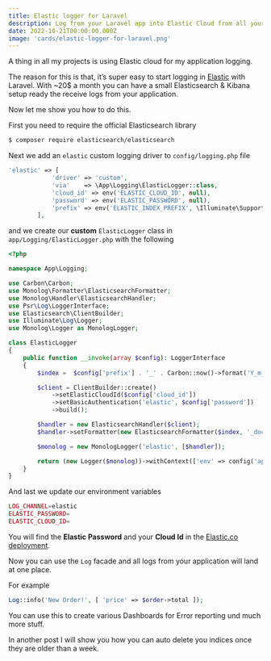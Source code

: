 ```yaml
---
title: Elastic logger for Laravel
description: Log from your Laravel app into Elastic Cloud from all your environments.
date: 2022-10-21T00:00:00.000Z
image: 'cards/elastic-logger-for-laravel.png'
---
```


A thing in all my projects is using Elastic cloud for my application logging.

The reason for this is that, it’s super easy to start logging in [Elastic](https://www.elastic.co/de/) with Laravel. With ~20$ a month you can have a small Elasticsearch & Kibana setup ready the receive logs from your application.

Now let me show you how to do this.

First you need to require the official Elasticsearch library 

```bash
$ composer require elasticsearch/elasticsearch
```

Next we add an `elastic` custom logging driver to `config/logging.php` file

```php
'elastic' => [
            'driver' => 'custom',
            'via'    => \App\Logging\ElasticLogger::class,
            'cloud_id' => env('ELASTIC_CLOUD_ID', null),
            'password' => env('ELASTIC_PASSWORD', null),            
            'prefix' => env('ELASTIC_INDEX_PREFIX', \Illuminate\Support\Str::slug(env('APP_NAME', 'laravel'), '_')),
        ],
```

and we create our **custom** `ElasticLogger` class in `app/Logging/ElasticLogger.php` with the following

```php
<?php

namespace App\Logging;

use Carbon\Carbon;
use Monolog\Formatter\ElasticsearchFormatter;
use Monolog\Handler\ElasticsearchHandler;
use Psr\Log\LoggerInterface;
use Elasticsearch\ClientBuilder;
use Illuminate\Log\Logger;
use Monolog\Logger as MonologLogger;

class ElasticLogger
{
    public function __invoke(array $config): LoggerInterface
    {
        $index =  $config['prefix'] . '_' . Carbon::now()->format('Y_m_d');

        $client = ClientBuilder::create()
            ->setElasticCloudId($config['cloud_id'])
            ->setBasicAuthentication('elastic', $config['password'])
            ->build();

        $handler = new ElasticsearchHandler($client);
        $handler->setFormatter(new ElasticsearchFormatter($index, '_doc'));

        $monolog = new MonologLogger('elastic', [$handler]);

        return (new Logger($monolog))->withContext(['env' => config('app.env')]);
    }
}
```

And last we update our environment variables

```php
LOG_CHANNEL=elastic
ELASTIC_PASSWORD=
ELASTIC_CLOUD_ID=
```

You will find the **Elastic Password** and your **Cloud Id** in the [Elastic.co deployment](https://cloud.elastic.co/).

Now you can use the `Log` facade and all logs from your application will land at one place.

For example
```php
Log::info('New Order!', [ 'price' => $order->total ]);
```

You can use this to create various Dashboards for Error reporting und much more stuff.

In another post I will show you how you can auto delete you indices once they are older than a week.
